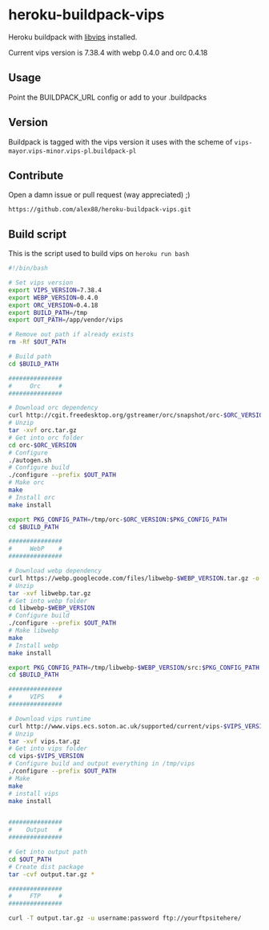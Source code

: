 heroku-buildpack-vips
=====================

Heroku buildpack with [libvips](https://github.com/jcupitt/libvips) installed.

Current vips version is 7.38.4 with webp 0.4.0 and orc 0.4.18

## Usage

Point the BUILDPACK_URL config or add to your .buildpacks

## Version

Buildpack is tagged with the vips version it uses with the scheme of `vips-mayor`.`vips-minor`.`vips-pl`.`buildpack-pl`

## Contribute

Open a damn issue or pull request (way appreciated) ;)

```
https://github.com/alex88/heroku-buildpack-vips.git
```

## Build script

This is the script used to build vips on `heroku run bash`

```bash
#!/bin/bash

# Set vips version
export VIPS_VERSION=7.38.4
export WEBP_VERSION=0.4.0
export ORC_VERSION=0.4.18
export BUILD_PATH=/tmp
export OUT_PATH=/app/vendor/vips

# Remove out path if already exists
rm -Rf $OUT_PATH

# Build path
cd $BUILD_PATH

###############
#     Orc     #
###############

# Download orc dependency
curl http://cgit.freedesktop.org/gstreamer/orc/snapshot/orc-$ORC_VERSION.tar.gz -o orc.tar.gz
# Unzip
tar -xvf orc.tar.gz
# Get into orc folder
cd orc-$ORC_VERSION
# Configure
./autogen.sh
# Configure build
./configure --prefix $OUT_PATH
# Make orc
make
# Install orc
make install

export PKG_CONFIG_PATH=/tmp/orc-$ORC_VERSION:$PKG_CONFIG_PATH
cd $BUILD_PATH

###############
#     WebP    #
###############

# Download webp dependency
curl https://webp.googlecode.com/files/libwebp-$WEBP_VERSION.tar.gz -o libwebp.tar.gz
# Unzip
tar -xvf libwebp.tar.gz
# Get into webp folder
cd libwebp-$WEBP_VERSION
# Configure build
./configure --prefix $OUT_PATH
# Make libwebp
make
# Install webp
make install

export PKG_CONFIG_PATH=/tmp/libwebp-$WEBP_VERSION/src:$PKG_CONFIG_PATH
cd $BUILD_PATH

###############
#     VIPS    #
###############

# Download vips runtime
curl http://www.vips.ecs.soton.ac.uk/supported/current/vips-$VIPS_VERSION.tar.gz -o vips.tar.gz
# Unzip
tar -xvf vips.tar.gz
# Get into vips folder
cd vips-$VIPS_VERSION
# Configure build and output everything in /tmp/vips
./configure --prefix $OUT_PATH
# Make
make
# install vips
make install


###############
#    Output   #
###############

# Get into output path
cd $OUT_PATH
# Create dist package
tar -cvf output.tar.gz *

###############
#     FTP     #
###############

curl -T output.tar.gz -u username:password ftp://yourftpsitehere/
```